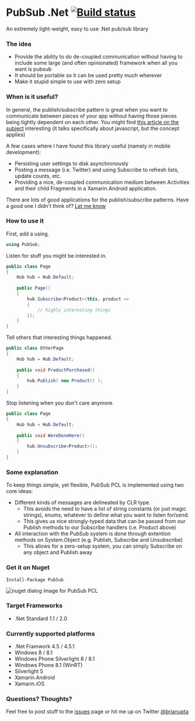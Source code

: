 # PubSub .Net [![Build status](https://ci.appveyor.com/api/projects/status/q228h98xg9905ghc)](https://ci.appveyor.com/project/upta/pubsub)

An extremely light-weight, easy to use .Net pub/sub library 

### The idea
* Provide the ability to do de-coupled communication without having to include some large (and often opinionated) framework when all you want is pubsub
* It should be portable so it can be used pretty much wherever
* Make it stupid simple to use with zero setup

### When is it useful?
In general, the publish/subscribe pattern is great when you want to communicate between pieces of your app without having those pieces being tightly dependent on each other.  You might find [this article on the subject](http://blog.mgechev.com/2013/04/24/why-to-use-publishsubscribe-in-javascript/) interesting (it talks specifically about javascript, but the concept applies)

A few cases where I have found this library useful (namely in mobile development):
* Persisting user settings to disk asynchronously
* Posting a message (i.e. Twitter) and using Subscribe to refresh lists, update counts, etc.
* Providing a nice, de-coupled communication medium between Activities and their child Fragments in a Xamarin.Android application.

There are lots of good applications for the publish/subscribe patterns.  Have a good one I didn't think of? [Let me know](https://github.com/upta/pubsub/issues)

### How to use it
First, add a using.
```c#
using PubSub;
```

Listen for stuff you might be interested in.

```c#
public class Page
{
    Hub hub = Hub.Default;
	
	public Page()
	{
		hub.Subscribe<Product>(this, product =>
		{
			// highly interesting things
		});
	}
}
```

Tell others that interesting things happened.

```c#
public class OtherPage
{
    Hub hub = Hub.Default;
	
	public void ProductPurchased()
	{
		hub.Publish( new Product() );
	}
}
```

Stop listening when you don't care anymore.

```c#
public class Page
{
	Hub hub = Hub.Default;
	
	public void WereDoneHere()
	{
		hub.Unsubscribe<Product>();
	}
}
```

### Some explanation
To keep things simple, yet flexible, PubSub PCL is implemented using two core ideas:
* Different kinds of messages are delineated by CLR type.
	- This avoids the need to have a list of string constants (or just magic strings), enums, whatever to define what you want to listen for/send.
	- This gives us nice strongly-typed data that can be passed from our Publish methods to our Subscribe handlers (i.e. Product above)
* All interaction with the PubSub system is done through extention methods on System.Object (e.g. Publish, Subscribe and Unsubscribe)
	- This allows for a zero-setup system, you can simply Subscribe on any object and Publish away

### Get it on Nuget

	Install-Package PubSub

![nuget dialog image for PubSub PCL](http://i.imgur.com/jH6ONPg.png "Nuget dialog for PubSub PCL")

### Target Frameworks
* .Net Standard 1.1 / 2.0

### Currently supported platforms
* .Net Framwork 4.5 / 4.5.1
* Windows 8 / 8.1
* Windows Phone Silverlight 8 / 8.1
* Windows Phone 8.1 (WinRT)
* Silverlight 5
* Xamarin.Android
* Xamarin.iOS

### Questions? Thoughts?
Feel free to post stuff to the [issues](https://github.com/upta/pubsub/issues) page or hit me up on Twitter [@brianupta](https://twitter.com/brianupta)

